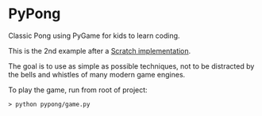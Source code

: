 # PyPong

Classic Pong using PyGame for kids to learn coding.

This is the 2nd example after a [Scratch implementation](https://scratch.mit.edu/projects/433809822).

The goal is to use as simple as possible techniques, not to be distracted by the bells and whistles of many modern game engines.

To play the game, run from root of project:

```
> python pypong/game.py
```
